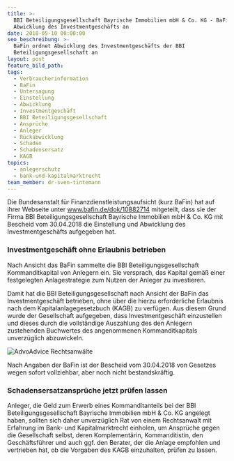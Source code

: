 ```yaml
---
title: >-
  BBI Beteiligungsgesellschaft Bayrische Immobilien mbH & Co. KG - BaFin ordnet
  Abwicklung des Investmentgeschäfts an
date: 2018-05-10 00:00:00
seo_beschreibung: >-
  BaFin ordnet Abwicklung des Investmentgeschäfts der BBI
  Beteiligungsgesellschaft an
layout: post
feature_bild_path:
tags:
  - Verbraucherinformation
  - BaFin
  - Untersagung
  - Einstellung
  - Abwicklung
  - Investmentgeschäft
  - BBI Beteiligungsgesellschaft
  - Ansprüche
  - Anleger
  - Rückabwicklung
  - Schaden
  - Schadensersatz
  - KAGB
topics:
  - anlegerschutz
  - bank-und-kapitalmarktrecht
team_member: dr-sven-tintemann
---
```


Die Bundesanstalt f&uuml;r Finanzdienstleistungsaufsicht (kurz BaFin) hat auf ihrer Webseite unter www.bafin.de/dok/10882714 mitgeteilt, dass sie der Firma BBI Beteiligungsgesellschaft Bayrische Immobilien mbH & Co. KG mit Bescheid vom 30.04.2018 die Einstellung und Abwicklung des Investmentgesch&auml;fts aufgegeben hat.

### Investmentgesch&auml;ft ohne Erlaubnis betrieben

Nach Ansicht das BaFin sammelte die BBI Beteiligungsgesellschaft Kommanditkapital von Anlegern ein. Sie versprach, das Kapital gem&auml;&szlig; einer festgelegten Anlagestrategie zum Nutzen der Anleger zu investieren.

Damit hat die BBI Beteiligungsgesellschaft nach Ansicht der BaFin das Investmentgesch&auml;ft betrieben, ohne &uuml;ber die hierzu erforderliche Erlaubnis nach dem Kapitalanlagegesetzbuch (KAGB) zu verf&uuml;gen. Aus diesem Grund wurde der Gesellschaft aufgegeben, dass Investmentgesch&auml;ft einzustellen und dieses durch die vollst&auml;ndige Auszahlung des den Anlegern zustehenden Buchwertes des angenommenen Kommanditkapitals unverz&uuml;glich abzuwickeln.

![AdvoAdvice Rechtsanwälte](/uploads/advoadvice-02-42-von-49.jpg "AdvoAdvice Rechtsanwälte")

Nach Angaben der BaFin ist der Bescheid vom 30.04.2018 von Gesetzes wegen sofort vollziehbar, aber noch nicht bestandskr&auml;ftig.

### Schadensersatzanspr&uuml;che jetzt pr&uuml;fen lassen

Anleger, die Geld zum Erwerb eines Kommanditanteils bei der BBI Beteiligungsgesellschaft Bayrische Immobilien mbH & Co. KG angelegt haben, sollten sich daher unverz&uuml;glich Rat von einem Rechtsanwalt mit Erfahrung im Bank- und Kapitalmarktrecht einholen, um Anspr&uuml;che gegen die Gesellschaft selbst, deren Komplement&auml;rin, Kommanditistin, den Gesch&auml;ftsf&uuml;hrer und auch ggf. den Berater, der die Anlage empfohlen und vertrieben hat, ob die Vorgaben des KAGB einzuhalten, pr&uuml;fen zu lassen.